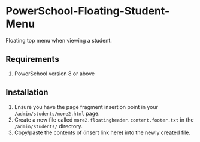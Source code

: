 # PowerSchool-Floating-Student-Menu
Floating top menu when viewing a student.

## Requirements
1. PowerSchool version 8 or above

## Installation
1. Ensure you have the page fragment insertion point in your `/admin/students/more2.html` page.
1. Create a new file called `more2.floatingheader.content.footer.txt` in the `/admin/students/` directory.
1. Copy/paste the contents of (insert link here) into the newly created file.
